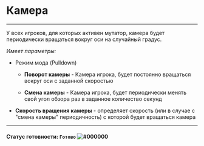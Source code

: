 # Камера

---------
У всех игроков, для которых активен мутатор, камера будет 
периодически вращаться вокруг оси на случайный градус.

_Имеет параметры:_
* Режим мода (Pulldown)
  * **Поворот камеры** - Камера игрока, будет постоянно 
    вращаться вокруг оси с заданной скоростью
  
  * **Смена камеры** - Камера игрока, будет периодически менять 
    свой угол обзора раз в заданное количество секунд


* **Скорость вращения камеры** - определяет скорость (или в случае 
  с "смена камеры" периодичность) с которой будет вращаться 
  камера

---
#### Статус готовности: `Готово` ![#000000](https://via.placeholder.com/15/00FF00/000000?text=+)